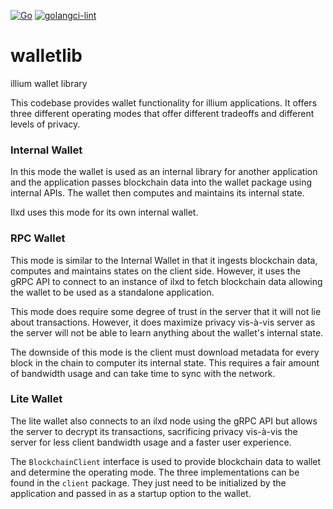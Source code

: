 [![Go](https://github.com/project-illium/walletlib/actions/workflows/go.yaml/badge.svg)](https://github.com/project-illium/walletlib/actions/workflows/go.yaml)
[![golangci-lint](https://github.com/project-illium/walletlib/actions/workflows/golangci-lint.yaml/badge.svg)](https://github.com/project-illium/walletlib/actions/workflows/golangci-lint.yaml)

# walletlib
illium wallet library

This codebase provides wallet functionality for illium applications. It offers three different operating modes that
offer different tradeoffs and different levels of privacy.

### Internal Wallet
In this mode the wallet is used as an internal library for another application and the application passes blockchain
data into the wallet package using internal APIs. The wallet then computes and maintains its internal state.

Ilxd uses this mode for its own internal wallet. 

### RPC Wallet
This mode is similar to the Internal Wallet in that it ingests blockchain data, computes and maintains states on
the client side. However, it uses the gRPC API to connect to an instance of ilxd to fetch blockchain data allowing the 
wallet to be used as a standalone application.

This mode does require some degree of trust in the server that it will not lie about transactions. However, it does maximize privacy
vis-à-vis server as the server will not be able to learn anything about the wallet's internal state.

The downside of this mode is the client must download metadata for every block in the chain to computer its internal
state. This requires a fair amount of bandwidth usage and can take time to sync with the network.

### Lite Wallet
The lite wallet also connects to an ilxd node using the gRPC API but allows the server to decrypt its transactions, 
sacrificing privacy vis-à-vis the server for less client bandwidth usage and a faster user experience. 


The `BlockchainClient` interface is used to provide blockchain data to wallet and determine the operating mode. 
The three implementations can be found in the `client` package. They just need to be initialized by the application
and passed in as a startup option to the wallet. 
